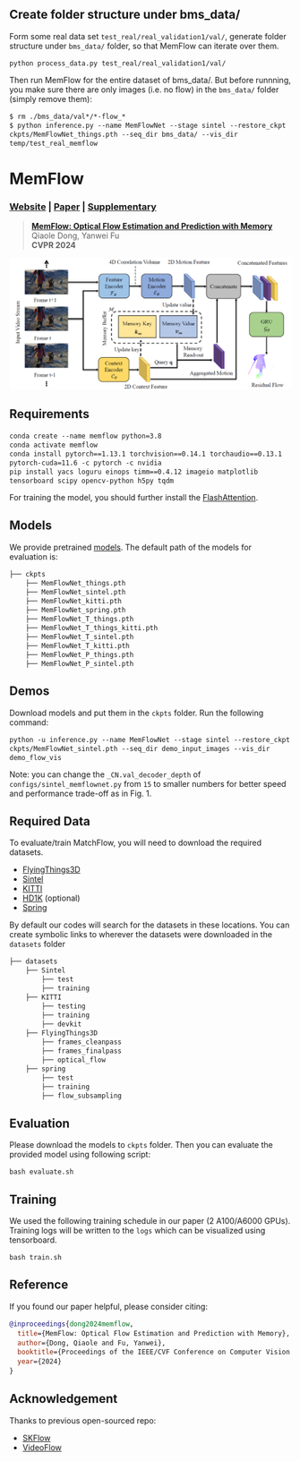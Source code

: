 
## Create folder structure under bms_data/
Form some real data set ``test_real/real_validation1/val/``, generate folder structure under ``bms_data/`` folder, so that MemFlow can iterate over them.

```Shell
python process_data.py test_real/real_validation1/val/
```

Then run MemFlow for the entire dataset of bms_data/. But before runnning, you make sure there are only images (i.e. no flow) in the ``bms_data/`` folder (simply remove them):
```Shell
$ rm ./bms_data/val*/*-flow_*
$ python inference.py --name MemFlowNet --stage sintel --restore_ckpt ckpts/MemFlowNet_things.pth --seq_dir bms_data/ --vis_dir temp/test_real_memflow
```



# MemFlow
### [Website](https://dqiaole.github.io/MemFlow/) | [Paper](https://openaccess.thecvf.com/content/CVPR2024/papers/Dong_MemFlow_Optical_Flow_Estimation_and_Prediction_with_Memory_CVPR_2024_paper.pdf) | [Supplementary](https://openaccess.thecvf.com/content/CVPR2024/supplemental/Dong_MemFlow_Optical_Flow_CVPR_2024_supplemental.pdf)
> [**MemFlow: Optical Flow Estimation and Prediction with Memory**](https://arxiv.org/abs/2404.04808)            
> Qiaole Dong, Yanwei Fu        
> **CVPR 2024**

![](imgs/overview.png)



## Requirements

```Shell
conda create --name memflow python=3.8
conda activate memflow
conda install pytorch==1.13.1 torchvision==0.14.1 torchaudio==0.13.1 pytorch-cuda=11.6 -c pytorch -c nvidia
pip install yacs loguru einops timm==0.4.12 imageio matplotlib tensorboard scipy opencv-python h5py tqdm
```

For training the model, you should further install the [FlashAttention](https://github.com/Dao-AILab/flash-attention?tab=readme-ov-file#installation-and-features).

## Models
We provide pretrained [models](https://github.com/DQiaole/MemFlow/releases/tag/v1.0.0). The default path of the models for evaluation is:
```Shell
├── ckpts
    ├── MemFlowNet_things.pth
    ├── MemFlowNet_sintel.pth
    ├── MemFlowNet_kitti.pth
    ├── MemFlowNet_spring.pth
    ├── MemFlowNet_T_things.pth
    ├── MemFlowNet_T_things_kitti.pth
    ├── MemFlowNet_T_sintel.pth
    ├── MemFlowNet_T_kitti.pth
    ├── MemFlowNet_P_things.pth
    ├── MemFlowNet_P_sintel.pth
```

## Demos
Download models and put them in the `ckpts` folder. Run the following command:
```shell
python -u inference.py --name MemFlowNet --stage sintel --restore_ckpt ckpts/MemFlowNet_sintel.pth --seq_dir demo_input_images --vis_dir demo_flow_vis
```
Note: you can change the `_CN.val_decoder_depth` of `configs/sintel_memflownet.py` from `15` to smaller numbers for better speed and performance trade-off as in Fig. 1.

## Required Data
To evaluate/train MatchFlow, you will need to download the required datasets.
* [FlyingThings3D](https://lmb.informatik.uni-freiburg.de/resources/datasets/SceneFlowDatasets.en.html)
* [Sintel](http://sintel.is.tue.mpg.de/)
* [KITTI](http://www.cvlibs.net/datasets/kitti/eval_scene_flow.php?benchmark=flow)
* [HD1K](http://hci-benchmark.iwr.uni-heidelberg.de/) (optional)
* [Spring](https://spring-benchmark.org/)


By default our codes will search for the datasets in these locations. You can create symbolic links to wherever 
the datasets were downloaded in the `datasets` folder

```Shell
├── datasets
    ├── Sintel
        ├── test
        ├── training
    ├── KITTI
        ├── testing
        ├── training
        ├── devkit
    ├── FlyingThings3D
        ├── frames_cleanpass
        ├── frames_finalpass
        ├── optical_flow
    ├── spring
        ├── test
        ├── training
        ├── flow_subsampling
```

## Evaluation
Please download the models to `ckpts` folder. Then you can evaluate the provided model using following script:
```Shell
bash evaluate.sh
```

## Training
We used the following training schedule in our paper (2 A100/A6000 GPUs). Training logs will be written to the `logs` which can be 
visualized using tensorboard.
```Shell
bash train.sh
```

## Reference
If you found our paper helpful, please consider citing:
```bibtex
@inproceedings{dong2024memflow,
  title={MemFlow: Optical Flow Estimation and Prediction with Memory},
  author={Dong, Qiaole and Fu, Yanwei},
  booktitle={Proceedings of the IEEE/CVF Conference on Computer Vision and Pattern Recognition},
  year={2024}
}
```

## Acknowledgement

Thanks to previous open-sourced repo: 
* [SKFlow](https://github.com/littlespray/SKFlow)
* [VideoFlow](https://github.com/XiaoyuShi97/VideoFlow)
